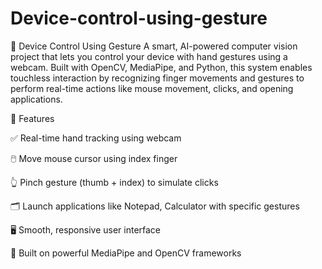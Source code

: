 # Device-control-using-gesture
🤖 Device Control Using Gesture
A smart, AI-powered computer vision project that lets you control your device with hand gestures using a webcam. Built with OpenCV, MediaPipe, and Python, this system enables touchless interaction by recognizing finger movements and gestures to perform real-time actions like mouse movement, clicks, and opening applications.

📌 Features

✅ Real-time hand tracking using webcam

🖱️ Move mouse cursor using index finger

👆 Pinch gesture (thumb + index) to simulate clicks

🗂️ Launch applications like Notepad, Calculator with specific gestures

🖥️ Smooth, responsive user interface

🧠 Built on powerful MediaPipe and OpenCV frameworks

